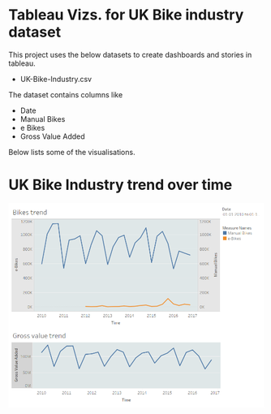 #  Tableau Vizs. for UK Bike industry dataset

This project uses the below datasets to create dashboards and stories in tableau.

* UK-Bike-Industry.csv

The dataset contains columns like
* Date
* Manual Bikes
* e Bikes
* Gross Value Added

Below lists some of the visualisations.

# UK Bike Industry trend over time
![alt text](https://github.com/abhijithremesh/Tableau-portfolio/blob/master/practice%20datasets%201/05-UK-Bike-Industry/UK%20Bike%20Industry.png)



